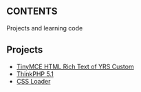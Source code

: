 ## CONTENTS

Projects and learning code

## Projects

* [TinyMCE HTML Rich Text of YRS Custom](code/tinymce)
* [ThinkPHP 5.1](code/tp51)
* [CSS Loader](code/loaders)
